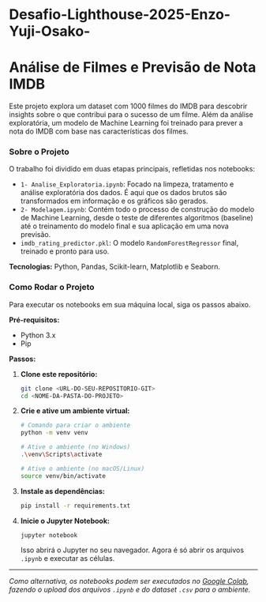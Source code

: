 # Desafio-Lighthouse-2025-Enzo-Yuji-Osako-
# Análise de Filmes e Previsão de Nota IMDB 

Este projeto explora um dataset com 1000 filmes do IMDB para descobrir insights sobre o que contribui para o sucesso de um filme. Além da análise exploratória, um modelo de Machine Learning foi treinado para prever a nota do IMDB com base nas características dos filmes.

### Sobre o Projeto

O trabalho foi dividido em duas etapas principais, refletidas nos notebooks:

* `1- Analise_Exploratoria.ipynb`: Focado na limpeza, tratamento e análise exploratória dos dados. É aqui que os dados brutos são transformados em informação e os gráficos são gerados.
* `2- Modelagem.ipynb`: Contém todo o processo de construção do modelo de Machine Learning, desde o teste de diferentes algoritmos (baseline) até o treinamento do modelo final e sua aplicação em uma nova previsão.
* `imdb_rating_predictor.pkl`: O modelo `RandomForestRegressor` final, treinado e pronto para uso.

**Tecnologias:** Python, Pandas, Scikit-learn, Matplotlib e Seaborn.

### Como Rodar o Projeto

Para executar os notebooks em sua máquina local, siga os passos abaixo.

**Pré-requisitos:**
* Python 3.x
* Pip

**Passos:**

1.  **Clone este repositório:**
    ```bash
    git clone <URL-DO-SEU-REPOSITORIO-GIT>
    cd <NOME-DA-PASTA-DO-PROJETO>
    ```

2.  **Crie e ative um ambiente virtual:**
    ```bash
    # Comando para criar o ambiente
    python -m venv venv

    # Ative o ambiente (no Windows)
    .\venv\Scripts\activate
    
    # Ative o ambiente (no macOS/Linux)
    source venv/bin/activate
    ```

3.  **Instale as dependências:**
    ```bash
    pip install -r requirements.txt
    ```

4.  **Inicie o Jupyter Notebook:**
    ```bash
    jupyter notebook
    ```
    Isso abrirá o Jupyter no seu navegador. Agora é só abrir os arquivos `.ipynb` e executar as células.

---
*Como alternativa, os notebooks podem ser executados no [Google Colab](https://colab.research.google.com/), fazendo o upload dos arquivos `.ipynb` e do dataset `.csv` para o ambiente.*
